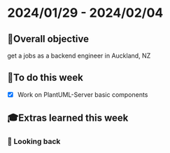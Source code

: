 # 2024/01/29 - 2024/02/04

## 🎯Overall objective
get a jobs as a backend engineer in Auckland, NZ

## 📝To do this week
- [x] Work on PlantUML-Server basic components

## 🎓Extras learned this week

### 🧭 Looking back
